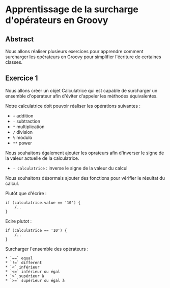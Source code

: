# Apprentissage de la surcharge d'opérateurs en Groovy

## Abstract

Nous allons réaliser plusieurs exercices pour apprendre comment surcharger les opérateurs en Groovy pour simplifier l'écriture de certaines classes.

## Exercice 1

Nous allons créer un objet Calculatrice qui est capable de surcharger un ensemble d'opérateur afin d'éviter d'appeler les méthodes équivalentes.

Notre calculatrice doit pouvoir réaliser les opérations suivantes : 
* `+` addition
* `-` subtraction
* `*` multiplication
* `/` division
* `%` modulo
* `**` power

Nous souhaitons également ajouter les oprateurs afin d'inverser le signe de la valeur actuelle de la calculatrice.
* `- calculatrice` : inverse le signe de la valeur du calcul

Nous souhaitons désormais ajouter des fonctions pour vérifier le résultat du calcul.

Plutôt que d'écrire : 

```
if (calculatrice.value == '10') {
    /..
}
```

Ecire plutot : 

```
if (calculatrice == '10') {
    /..
}
```

Surcharger l'ensemble des opérateurs : 

```
* `==` equal
* `!=` different
* `<` inférieur
* `<=` inférieur ou égal
* `>` supérieur à 
* `>=` supérieur ou égal à
```

